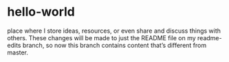 # hello-world
place where I store ideas, resources, or even share and discuss things with others.
These changes will be made to just the README file on my readme-edits branch, so now this branch contains content that’s different from master.
